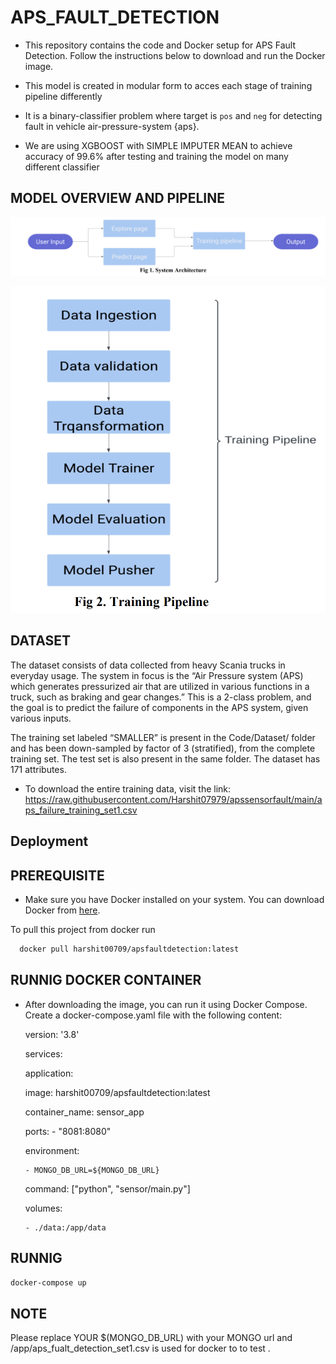 
# APS_FAULT_DETECTION

- This repository contains the code and Docker setup for APS Fault Detection. Follow the instructions below to download and run the Docker image.

- This model is created in modular form to acces each stage of training pipeline differently

- It is a binary-classifier problem where target is `pos` and `neg` for detecting fault in vehicle air-pressure-system {aps}. 

- We are using XGBOOST with SIMPLE IMPUTER MEAN to achieve accuracy of 99.6% after testing and training the model on many different classifier 


## MODEL OVERVIEW AND PIPELINE

![MODEL ARCHITHECT](https://github.com/Harshit07979/apssensorfault/raw/main/notebookSensor/model%20architect.png)

![Training Pipeline](https://github.com/Harshit07979/apssensorfault/raw/main/notebookSensor/training%20pipeline.png)


## DATASET

The dataset consists of data collected from heavy Scania trucks in everyday usage. The system in focus is the “Air Pressure system (APS) which generates pressurized air that are utilized in various functions in a truck, such as braking and gear changes.” This is a 2-class problem, and the goal is to predict the failure of components in the APS system, given various inputs.

The training set labeled “SMALLER” is present in the Code/Dataset/ folder and has been down-sampled by factor of 3 (stratified), from the complete training set. The test set is also present in the same folder. The dataset has 171 attributes.

- To download the entire training data, visit the link: https://raw.githubusercontent.com/Harshit07979/apssensorfault/main/aps_failure_training_set1.csv

## Deployment
## PREREQUISITE
- Make sure you have Docker installed on your system. You can download Docker from [here](https://www.docker.com/products/docker-desktop).

To pull this project from docker run

```sh
  docker pull harshit00709/apsfaultdetection:latest
```

## RUNNIG DOCKER CONTAINER
- After downloading the image, you can run it using Docker Compose. Create a docker-compose.yaml file with the following content:

  version: '3.8'

  services:

    application:

    image: harshit00709/apsfaultdetection:latest

    container_name: sensor_app

    ports:
      - "8081:8080"

    environment:

      - MONGO_DB_URL=${MONGO_DB_URL}
    command:  ["python", "sensor/main.py"]

    volumes:

      - ./data:/app/data


## RUNNIG
```sh
docker-compose up
```


## NOTE

Please replace YOUR $(MONGO_DB_URL) with your MONGO url and 
/app/aps_fualt_detection_set1.csv is used for docker to to test .

